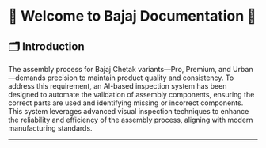 # 🌟 Welcome to **Bajaj Documentation** 🌟

## 🗂️ **Introduction**
The assembly process for Bajaj Chetak variants—Pro, Premium, and Urban—demands precision to maintain product quality and consistency. To address this requirement, an AI-based inspection system has been designed to automate the validation of assembly components, ensuring the correct parts are used and identifying missing or incorrect components. This system leverages advanced visual inspection techniques to enhance the reliability and efficiency of the assembly process, aligning with modern manufacturing standards.
          
---